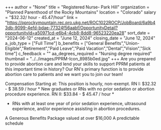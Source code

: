 +++
author = "None"
title = "Registered Nurse- Park Hill"
organization = "Planned Parenthood of the Rocky Mountains"
location = "Colorado"
salary = "$32.32/ hour -  45.47/hour"
link = "https://pprockymountain.rec.pro.ukg.net/ROC1022ROCP/JobBoard/6a9b43db-9099-4efd-bdae-77324f56aabf/OpportunityDetail?opportunityId=a50971cd-e6b4-4cb8-8dd8-96523220ea28"
sort_date = "2024-06-12"
created_at = "June 12, 2024"
closing_date = "June 12, 2024"
a_job_type = ["Full Time"]
b_benefits = ["General Benefits","Union-Eligible","Retirement","Paid Leave","Paid Vacation","Dental","Vision","Sick time"]
c_feedback = ""
aa_degrees_required = "Nursing degree required"
thumbnail = "../../images/PPRM-Icon_8985b0ed.jpg"
+++
Are you prepared to provide abortion care and lend your skills to support PPRM patients at this important time in history? Our RN's primary function is to provide abortion care to patients and we want you to join our team!
 
Compensation Starting at:
This position is hourly, non-exempt.
RN I: $32.32 - $ 38.59 / hour *
New graduates or RNs with no prior sedation or abortion procedure experience.
RN II: $33.84 - $ 45.47 / hour *
* RNs with at least one year of prior sedation experience, ultrasound experience, and/or experience assisting in abortion procedures.
 
A Generous Benefits Package valued at over $16,000
A predictable schedule
